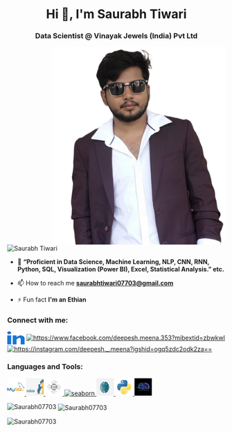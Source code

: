 <!--
**Saurabh Tiwari** is a ✨ _special_ ✨ repository because its `README.md` (this file) appears on your GitHub profile.
Here are some ideas to get you started:
- 🔭 I’m currently working on ...
- 🌱 I’m currently learning ...
- 👯 I’m looking to collaborate on ...
- 🤔 I’m looking for help with ...
- 💬 Ask me about ...
- 📫 How to reach me: ...
- 😄 Pronouns: ...
- ⚡ Fun fact: ...
-->
<h1 align="center">Hi 👋, I'm Saurabh Tiwari</h1>
<h3 align="center">Data Scientist @ Vinayak Jewels (India) Pvt Ltd</h3>

<img align="right" alt="coding" width="400" src="https://github.com/Saurabh07703/Saurabh07703/blob/main/ST_3.png">

<p align="left"> <img src="https://komarev.com/ghpvc/?username=Saurabh07703&label=Profile%20views&color=0e75b6&style=flat" alt="Saurabh Tiwari" /> </p>

- 🌱 **“Proficient in Data Science, Machine Learning, NLP, CNN, RNN, Python, SQL, Visualization (Power BI), Excel, Statistical Analysis.” etc.**

- 📫 How to reach me **saurabhtiwari07703@gmail.com**

- ⚡ Fun fact **I'm an Ethian**

<h3 align="left">Connect with me:</h3>
<p align="left">
<a href="https://in.linkedin.com/in/saurabh703/" target="_blank"><img align="center" src="https://github.com/Saurabh07703/Saurabh07703/blob/main/linked_logo.svg" alt="Saurabh Tiwari" height="30" width="40" /></a>
<a href="https://fb.com/https://www.facebook.com/deepesh.meena.353?mibextid=zbwkwl" target="blank"><img align="center" src="https://raw.githubusercontent.com/rahuldkjain/github-profile-readme-generator/master/src/images/icons/Social/facebook.svg" alt="https://www.facebook.com/deepesh.meena.353?mibextid=zbwkwl" height="30" width="40" /></a>
<a href="https://instagram.com/https://instagram.com/deepesh._.meena?igshid=ogq5zdc2odk2za==" target="blank"><img align="center" src="https://raw.githubusercontent.com/rahuldkjain/github-profile-readme-generator/master/src/images/icons/Social/instagram.svg" alt="https://instagram.com/deepesh._.meena?igshid=ogq5zdc2odk2za==" height="30" width="40" /></a>
</p>

<h3 align="left">Languages and Tools:</h3>
<p align="left">
  <a href="https://www.mysql.com/" target="_blank" rel="noreferrer">
    <img src="https://raw.githubusercontent.com/devicons/devicon/master/icons/mysql/mysql-original-wordmark.svg" alt="mysql" width="40" height="40"/>
  </a>
  <a href="https://pandas.pydata.org/" target="_blank" rel="noreferrer">
    <img src="https://github.com/Saurabh07703/Saurabh07703/blob/main/pandas_logo.jpg" alt="pandas" width="40" height="40"/>
  </a>
  <a href="https://www.postgresql.org" target="_blank" rel="noreferrer">
    <img src="https://github.com/Saurabh07703/Saurabh07703/blob/main/ai_logo.jpg" alt="Artificial Intelligence" width="40" height="40"/>
  </a>
  <a href="https://seaborn.pydata.org/" target="_blank" rel="noreferrer">
    <img src="https://seaborn.pydata.org/_images/logo-mark-lightbg.svg" alt="seaborn" width="40" height="40"/>
  </a>
  <a href="https://www.sqlite.org/" target="_blank" rel="noreferrer">
    <img src="https://github.com/Saurabh07703/Saurabh07703/blob/main/ml_logo.png" alt="Machine Learning" width="40" height="40"/>
  </a>
  <a href="https://www.python.org/" target="_blank" rel="noreferrer">
    <img src="https://github.com/Saurabh07703/Saurabh07703/blob/main/python_logo.svg" alt="python" width="40" height="40"/>
  </a>
  <a href="https://numpy.org/" target="_blank" rel="noreferrer">
    <img src="https://github.com/Saurabh07703/Saurabh07703/blob/main/data_science_logo.jpg" alt="Data Science" width="40" height="40"/>
  </a>
</p>



<p><img align="left" src="https://github-readme-stats.vercel.app/api/top-langs?username=Saurabh07703&show_icons=true&locale=en&layout=compact" alt="Saurabh07703" /></p>

<p>&nbsp;<img align="center" src="https://github-readme-stats.vercel.app/api?username=Saurabh07703&show_icons=true&locale=en" alt="Saurabh07703" /></p>

<p><img align="center" src="https://github-readme-streak-stats.herokuapp.com/?user=Saurabh07703&" alt="Saurabh07703" /></p>
